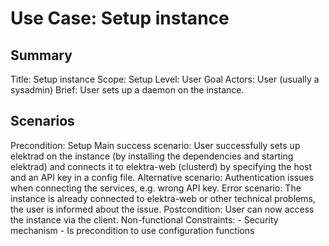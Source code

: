 # Use Case: Setup instance

## Summary

Title: Setup instance
Scope: Setup
Level: User Goal
Actors: User (usually a sysadmin)
Brief: User sets up a daemon on the instance.

## Scenarios

Precondition: Setup
Main success scenario: User successfully sets up elektrad on the instance (by
	installing the dependencies and starting elektrad) and connects it to
	elektra-web (clusterd) by specifying the host and an API key in a config file.
Alternative scenario: Authentication issues when connecting the services,
	e.g. wrong API key.
Error scenario: The instance is already connected to elektra-web or other
  technical problems, the user is informed about the issue.
Postcondition: User can now access the instance via the client.
Non-functional Constraints:
	- Security mechanism
	- Is precondition to use configuration functions
